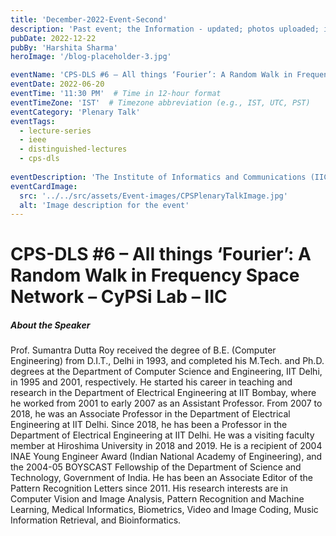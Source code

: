 ```yaml
---
title: 'December-2022-Event-Second'
description: 'Past event; the Information - updated; photos uploaded; in the blog.'
pubDate: 2022-12-22
pubBy: 'Harshita Sharma'
heroImage: '/blog-placeholder-3.jpg'

eventName: 'CPS-DLS #6 – All things ‘Fourier’: A Random Walk in Frequency Space Network'
eventDate: 2022-06-20 
eventTime: '11:30 PM'  # Time in 12-hour format
eventTimeZone: 'IST'  # Timezone abbreviation (e.g., IST, UTC, PST)
eventCategory: 'Plenary Talk'
eventTags: 
  - lecture-series
  - ieee
  - distinguished-lectures
  - cps-dls
  
eventDescription: 'The Institute of Informatics and Communications (IIC), University of Delhi, jointly with the IEEE Signal Processing Society-Delhi chapter, has started a Cyber-Physical Systems Distinguished Lecture Series (CPS – DLS) beginning March 2022. IEEE Delhi chapter and IIC have been very active in organizing webinars with the help of international experts of diverse disciplines'
eventCardImage:
  src: '../../src/assets/Event-images/CPSPlenaryTalkImage.jpg'
  alt: 'Image description for the event'
---
```

# CPS-DLS #6 – All things ‘Fourier’: A Random Walk in Frequency Space Network – CyPSi Lab – IIC

##### About the Speaker

Prof. Sumantra Dutta Roy received the degree of B.E. (Computer Engineering) from D.I.T., Delhi in 1993, and completed his M.Tech. and Ph.D. degrees at the Department of Computer Science and Engineering, IIT Delhi, in 1995 and 2001, respectively. He started his career in teaching and research in the Department of Electrical Engineering at IIT Bombay, where he worked from 2001 to early 2007 as an Assistant Professor. From 2007 to 2018, he was an Associate Professor in the Department of Electrical Engineering at IIT Delhi. Since 2018, he has been a Professor in the Department of Electrical Engineering at IIT Delhi. He was a visiting faculty member at Hiroshima University in 2018 and 2019. He is a recipient of 2004 INAE Young Engineer Award (Indian National Academy of Engineering), and the 2004-05 BOYSCAST Fellowship of the Department of Science and Technology, Government of India. He has been an Associate Editor of the Pattern Recognition Letters since 2011. His research interests are in Computer Vision and Image Analysis, Pattern Recognition and Machine Learning, Medical Informatics, Biometrics, Video and Image Coding, Music Information Retrieval, and Bioinformatics.